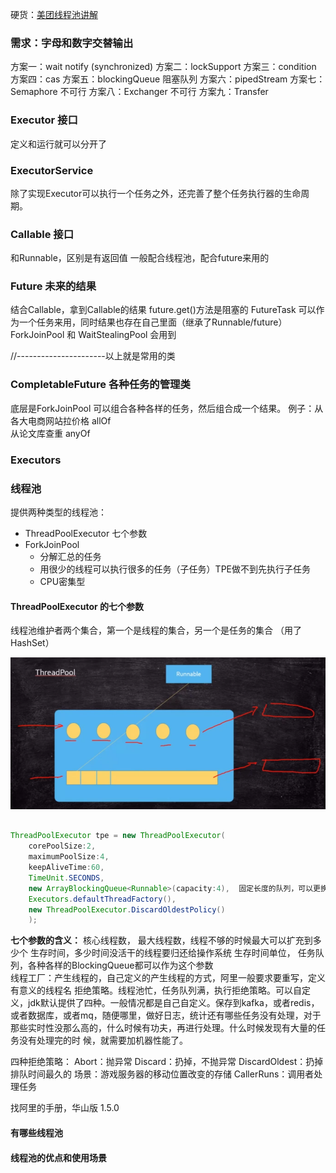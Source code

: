 硬货：[美团线程池讲解](https://tech.meituan.com/2020/04/02/java-pooling-pratice-in-meituan.html)

### 需求：字母和数字交替输出 

方案一：wait  notify  (synchronized)
方案二：lockSupport
方案三：condition
方案四：cas
方案五：blockingQueue 阻塞队列
方案六：pipedStream
方案七：Semaphore  不可行
方案八：Exchanger  不可行
方案九：Transfer



### Executor 接口

定义和运行就可以分开了

### ExecutorService

 除了实现Executor可以执行一个任务之外，还完善了整个任务执行器的生命周期。

### Callable 接口

 和Runnable，区别是有返回值
一般配合线程池，配合future来用的

### Future 未来的结果

 结合Callable，拿到Callable的结果
future.get()方法是阻塞的
FutureTask 可以作为一个任务来用，同时结果也存在自己里面（继承了Runnable/future）
ForkJoinPool  和  WaitStealingPool 会用到

//----------------------以上就是常用的类

### CompletableFuture 各种任务的管理类

底层是ForkJoinPool
可以组合各种各样的任务，然后组合成一个结果。
例子：从各大电商网站拉价格  allOf  
从论文库查重   anyOf

### Executors



### 线程池

提供两种类型的线程池：
* ThreadPoolExecutor 七个参数
* ForkJoinPool
   * 分解汇总的任务
   * 用很少的线程可以执行很多的任务（子任务）TPE做不到先执行子任务
   * CPU密集型

#### ThreadPoolExecutor 的七个参数
线程池维护者两个集合，第一个是线程的集合，另一个是任务的集合 （用了HashSet）

 ![image-20210220101907280](images/image-20210220101907280.png)

```java

ThreadPoolExecutor tpe = new ThreadPoolExecutor(
    corePoolSize:2,
    maximumPoolSize:4,
    keepAliveTime:60,
    TimeUnit.SECONDS,
    new ArrayBlockingQueue<Runnable>(capacity:4),  固定长度的队列，可以更换别的队列类型
    Executors.defaultThreadFactory(),
    new ThreadPoolExecutor.DiscardOldestPolicy()
    );
```

**七个参数的含义：**
核心线程数，
最大线程数，线程不够的时候最大可以扩充到多少个
生存时间，多少时间没活干的线程要归还给操作系统
生存时间单位，
任务队列，各种各样的BlockingQueue都可以作为这个参数        
线程工厂：产生线程的，自己定义的产生线程的方式，阿里一般要求要重写，定义有意义的线程名
拒绝策略。线程池忙，任务队列满，执行拒绝策略。可以自定义，jdk默认提供了四种。一般情况都是自己自定义。保存到kafka，或者redis，或者数据库，或者mq，随便哪里，做好日志，统计还有哪些任务没有处理，对于那些实时性没那么高的，什么时候有功夫，再进行处理。什么时候发现有大量的任务没有处理完的时 候，就需要加机器性能了。

 四种拒绝策略：
 Abort：抛异常
 Discard：扔掉，不抛异常
 DiscardOldest：扔掉排队时间最久的   场景：游戏服务器的移动位置改变的存储
 CallerRuns：调用者处理任务



找阿里的手册，华山版 1.5.0



#### 有哪些线程池

#### 线程池的优点和使用场景

